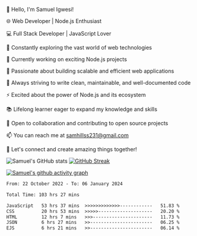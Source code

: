 👋 Hello, I'm Samuel Igwesi!

🌐 Web Developer | Node.js Enthusiast

💻 Full Stack Developer | JavaScript Lover

🚀 Constantly exploring the vast world of web technologies

🔭 Currently working on exciting Node.js projects

🌱 Passionate about building scalable and efficient web applications

🎯 Always striving to write clean, maintainable, and well-documented code

⚡️ Excited about the power of Node.js and its ecosystem

📚 Lifelong learner eager to expand my knowledge and skills

🤝 Open to collaboration and contributing to open source projects

📫 You can reach me at samhillss231@gmail.com

🌟 Let's connect and create amazing things together!



![Samuel's GitHub stats](https://github-readme-stats.vercel.app/api?username=SamuelIgwesi&show_icons=true&theme=radical)
[![GitHub Streak](https://streak-stats.demolab.com/?user=SamuelIgwesi)](https://git.io/streak-stats)

[![Samuel's github activity graph](https://github-readme-activity-graph.vercel.app/graph?username=SamuelIgwesi&theme=dracula)](https://github.com/SamuelIgwesi/github-readme-activity-graph)

<!--START_SECTION:waka-->

```txt
From: 22 October 2022 - To: 06 January 2024

Total Time: 103 hrs 27 mins

JavaScript   53 hrs 37 mins  >>>>>>>>>>>>>------------   51.83 %
CSS          20 hrs 53 mins  >>>>>--------------------   20.20 %
HTML         12 hrs 7 mins   >>>----------------------   11.73 %
JSON         6 hrs 27 mins   >>-----------------------   06.25 %
EJS          6 hrs 21 mins   >>-----------------------   06.14 %
```

<!--END_SECTION:waka-->
